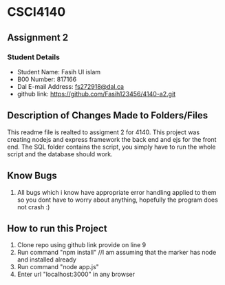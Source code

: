 # CSCI4140
## Assignment 2 

### Student Details

- Student Name: Fasih Ul islam
- B00 Number: 817166
- Dal E-mail Address: fs272918@dal.ca
- github link: https://github.com/Fasih123456/4140-a2.git

## Description of Changes Made to Folders/Files
This readme file is realted to assigment 2 for 4140. This project was creating nodejs and express framework the back end and ejs for the front end. The SQL folder contains the script, you simply have to run the whole script and the database should work. 

## Know Bugs
1. All bugs which i know have appropriate error handling applied to them so you dont have to worry about anything, hopefully the program does not crash :) 

## How to run this Project
1. Clone repo using github link provide on line 9
2. Run command "npm install" //I am assuming that the marker has node and installed already
3. Run command "node app.js"
4. Enter url "localhost:3000" in any browser

